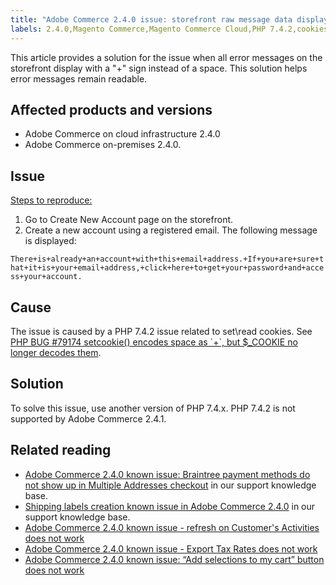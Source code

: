 ```yaml
---
title: "Adobe Commerce 2.4.0 issue: storefront raw message data display"
labels: 2.4.0,Magento Commerce,Magento Commerce Cloud,PHP 7.4.2,cookies,error message,known issues,store,troubleshooting,Adobe Commerce,cloud infrastructure,on-premises
---
```


This article provides a solution for the issue when all error messages on the storefront display with a "+" sign instead of a space. This solution helps error messages remain readable.

## Affected products and versions

* Adobe Commerce on cloud infrastructure 2.4.0
* Adobe Commerce on-premises 2.4.0.

## Issue

<ins>Steps to reproduce:</ins>

1. Go to Create New Account page on the storefront.
1. Create a new account using a registered email. The following message is displayed:

 `There+is+already+an+account+with+this+email+address.+If+you+are+sure+that+it+is+your+email+address,+click+here+to+get+your+password+and+access+your+account.`

## Cause

The issue is caused by a PHP 7.4.2 issue related to set\\read cookies. See [PHP BUG \#79174 setcookie() encodes space as \`+\`, but $\_COOKIE no longer decodes them](https://bugs.php.net/bug.php?id=79174).

## Solution

To solve this issue, use another version of PHP 7.4.x. PHP 7.4.2 is not supported by Adobe Commerce 2.4.1.

## Related reading

<ul><li><a href="https://support.magento.com/hc/en-us/articles/360046354992-Magento-2-4-0-known-issue-Braintree-payment-methods-do-not-show-up-in-Multiple-Addresses-checkout">Adobe Commerce 2.4.0 known issue: Braintree payment methods do not show up in Multiple Addresses checkout</a> in our support knowledge base.
</li>
<li><a href="https://support.magento.com/hc/en-us/articles/360046750171-Shipping-labels-creation-known-issue-in-Magento-2-4-0">Shipping labels creation known issue in Adobe Commerce 2.4.0</a> in our support knowledge base.</li>
<li><a href="https://support.magento.com/hc/en-us/articles/360046091332-Magento-2-4-0-known-issue-refresh-on-Customer-s-Activities-does-not-work">Adobe Commerce 2.4.0 known issue - refresh on Customer's Activities does not work</a></li>
<li><a href="https://support.magento.com/hc/en-us/articles/360045850032">Adobe Commerce 2.4.0 known issue - Export Tax Rates does not work</a></li>
<li><a href="https://support.magento.com/hc/en-us/articles/360045838312-Magento-2-4-0-known-issue-Add-selections-to-my-cart-button-does-not-work">Adobe Commerce 2.4.0 known issue: “Add selections to my cart” button does not work</a>
<div> </div>
</li></ul>
